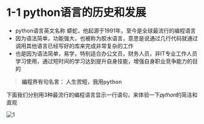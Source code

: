 # 1-1 python语言的历史和发展
- python语言英文名称 蟒蛇，他起源于1991年，至今是全球最流行的编程语言
- 因为语法简单，功能强大，也被称为胶水语言，意思是说通过几行代码就通过调用其他语言已经写好的库来完成非常复杂的工作
- 也是因为语法简单，易学，特别适合办公文员，财务人员，非IT专业工作人员学习使用，通过短时间的学习达到提升自身技能，增强自身职业竞争能力的目的
> **编程界有句名言： 人生苦短，我用python**
> 
下面我们分别用3种最流行的编程语言显示一行语句，来体验一下𝑝𝑦𝑡ℎ𝑜𝑛的简洁和直观

![1](https://user-images.githubusercontent.com/103555341/163543164-7f790e2f-d4e6-436e-9bb0-f2296e147dc6.jpg)
